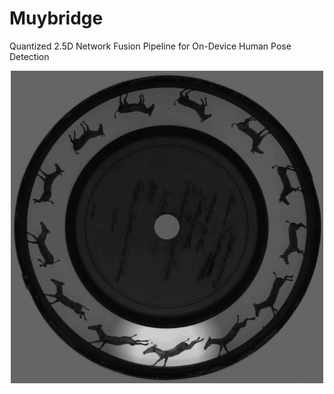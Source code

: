 # Muybridge
Quantized 2.5D Network Fusion Pipeline for On-Device Human Pose Detection

<p align="center">
  <img src="assets/teaser.gif" width="500"/>
</p>
